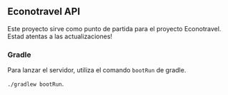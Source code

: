 ## Econotravel API

Este proyecto sirve como punto de partida para el proyecto Econotravel. Estad atentas a las actualizaciones!

### Gradle

Para lanzar el servidor, utiliza el comando `bootRun` de gradle.

`./gradlew bootRun`. 